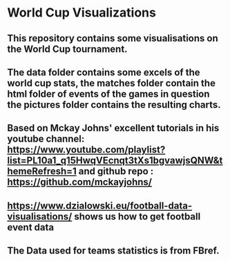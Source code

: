 # World Cup Visualizations
## This repository contains some visualisations on the World Cup tournament.
## The data folder contains some excels of the world cup stats, the matches folder contain the html folder of events of the games in question the pictures folder contains the resulting charts.
## Based on Mckay Johns' excellent tutorials in his youtube channel: https://www.youtube.com/playlist?list=PL10a1_q15HwqVEcnqt3tXs1bgvawjsQNW&themeRefresh=1 and github repo : https://github.com/mckayjohns/ 
## https://www.dzialowski.eu/football-data-visualisations/ shows us how to get football event data
## The Data used for teams statistics is from FBref.
